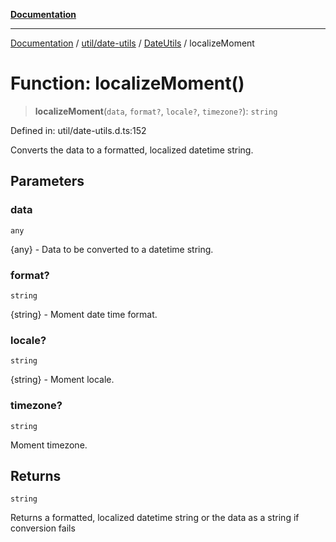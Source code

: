 [**Documentation**](../../../../../index.md)

***

[Documentation](../../../../../index.md) / [util/date-utils](../../../index.md) / [DateUtils](../index.md) / localizeMoment

# Function: localizeMoment()

> **localizeMoment**(`data`, `format?`, `locale?`, `timezone?`): `string`

Defined in: util/date-utils.d.ts:152

Converts the data to a formatted, localized datetime string.

## Parameters

### data

`any`

{any} - Data to be converted to a datetime string.

### format?

`string`

{string} - Moment date time format.

### locale?

`string`

{string} - Moment locale.

### timezone?

`string`

Moment timezone.

## Returns

`string`

Returns a formatted, localized datetime string or the data as a string if conversion fails
